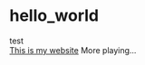 # hello_world
test<br>
<a href="http://www.tawnyagene.com" target="_blank">This is my website</a>
More playing...
